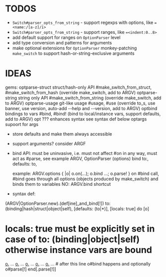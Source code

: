 # TODOS

  - `Switch#parser_opts_from_string` - support regexps with options, like `=<name:/[a-z]/i>`
  - `Switch#parser_opts_from_string` - support ranges, like `=<indent:0..8>`
  - add default support for ranges on `OptionParser` level
  - add type conversion and patterns for arguments
  - make optional extensions for `OptionParser` monkey-patching `make_switch` to support hash-or-string-exclusive arguments 

# IDEAS

gems:
  optparse-struct   struct/hash-only API       #make_switch_from_struct, #make_switch_from_hash (override make_switch, add to ARGV) 
  optparse-string   string only API            #make_switch_from_string (override make_switch, add to ARGV)
  optparse-usage    git-like usage             #usage, #use (override to_s, use banner, use version, auto-add --help and --version, add to ARGV)
  optbind           bindings to vars           #bind, #bind! (bind to local/instance vars, support defaults, add to ARGV)
  opt ???           enhances syntax            see syntax def below
  optargs           supoort for args            

- store defaults and make them always accessible
- support arguments? consider ARGF

- bind API:
  must be uninvasive, i.e. must not affect #on in any way, must act as #parse, see example
  ARGV, OptionParser (options)
  bind
  to:, defaults: to,
    
  example: ARGV.options { |o| o.on(...); o.bind ...; o.parse! }
  on #bind call, #bind goes through all options (objects produced by make_switch) and binds them to variables 
  NO: ARGV.bind shortcut

- syntax def:

(ARGV|OptionParser.new).(def[ine]_and_bind[!]) to: (binding|hash|struct|object|self), [defaults: (to|*)], [locals: true] do [o]
  # locals: true must be explicitly set in case of to: (binding|object|self) otherwise instance vars are bound
  [o.](use|usage) ...
  [o.](use|usage) ...
  [o.](opt|option) ...
  [o.](opt|option) ...
  [o.](arg|argument) ... # after this line o#bind happens and optionally o#parse[!]
end[.parse[!]]

